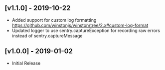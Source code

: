 ## [v1.1.0] - 2019-10-22
- Added support for custom log formatting https://github.com/winstonjs/winston/tree/2.x#custom-log-format
- Updated logger to use sentry.captureException for recording raw errors instead of sentry.captureMessage
## [v1.0.0] - 2019-01-02
- Initial Release
